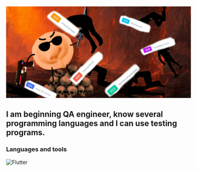 ![Header](https://github.com/Makisim-test/Makisim-test/blob/main/InShot_20240702_094338787.jpg)
## I am beginning QA engineer, know several programming languages and I can use testing programs.
### Languages and tools
![Flutter](https://img.shields.io/badge/-Jira-FFFFFF?style=for-the-badge&logo=Jira&logoColor=0000CD)
